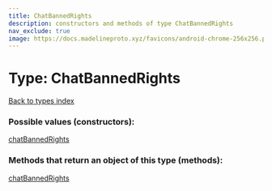 ```yaml
---
title: ChatBannedRights
description: constructors and methods of type ChatBannedRights
nav_exclude: true
image: https://docs.madelineproto.xyz/favicons/android-chrome-256x256.png
---
```

# Type: ChatBannedRights
[Back to types index](index.md)



### Possible values (constructors):

[chatBannedRights](../constructors/chatBannedRights.md)  



### Methods that return an object of this type (methods):



[chatBannedRights](../constructors/chatBannedRights.md)  


